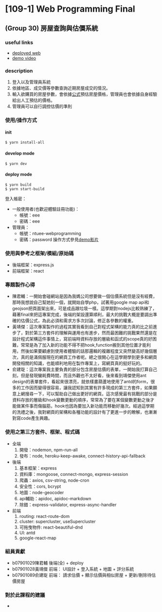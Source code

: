 # [109-1] Web Programming Final 
## (Group 30) 房屋查詢與估價系統
### useful links
* [deployed web](https://houses-valuation.herokuapp.com/)
* [demo video](#)
### description
1. 登入以及管理員系統
2. 依據地區、成交價等參數查詢近期房屋成交的情況。
3. 輸入欲購買的房屋參數，會依據[公式](https://github.com/Claude0311/web-final/tree/main/backend#估價公式)預估房屋價格，管理員也會依據自身經驗給出人工預估的價格。
4. 管理員可以自行調控估價的準則
### 使用/操作方式
#### init
```
$ yarn install-all
```
#### develop mode
```
$ yarn dev
```
#### deploy mode
```
$ yarn build
$ yarn start-build
```
登入帳密：
* 一般使用者(也歡迎體驗註冊功能)：
    * 帳號：eee
    * 密碼：eee
* 管理員：
    * 帳號：ntuee-webprogramming
    * 密碼：password
操作方式參見[demo影片](#useful-links)
### 使用與參考之框架/模組/原始碼
* 後端框架：express.js
* 前端框架：react
### 專題製作心得
* 陳君輔：一開始會碰網站是因為我媽公司想要做一個估價系統但是沒有經費，那時我想說自己幫她刻一個，就開始自學php，試著用google map api和geojson把頁面架出來，可是成品跟垃圾一樣。這學期對nodejs比較熟練了，藉著final來把這專案完成，後端的架設還算順利，最大的挑戰大概是要調出準確的估價公式，為此必須和需求方多次討論，修正各參數的權重。
* 黃靖傑：這次專案製作的過程其實我看到自己對程式架構的能力真的比之前進步了，對於第三方套件的理解與運用也有進步，然而最困難的挑戰果然還是在設計程式架構這件事情上，寫前端時資料存放的層級和函式的scope真的好困難，常常是為了加入新的功能不得不把hook,function搬到其他位置才能利用，然後如果要顧慮到使用者體驗的話那邏輯的複雜程度又突然變高好幾個層次，真的是滿佩服現在的網頁工作者呢。總之很開心在這學期學到更多和網頁開發相關的知識，也能順利地用在製作專案上，寫網頁真的挺好玩的。
* 俞建琁：這次專案我主要負責的部分包含房屋估價的表單，一開始我打算自己刻，但是發現蠻耗費時間，而且外觀也不太好看，後來看到靖傑使用ant design的表單套件，看起來很漂亮，就依樣畫葫蘆地使用了antd的form，很多的工作因而變得很容易，讓我認知到其實有許多現成的第三方套件，如果願意上網搜尋一下，可以幫助自己做出更好的網頁。這次感覺最有挑戰的部分是資料存放的層級和hook變數更動的順序，常常為了要在某個變數更動之後才能做某件事而傷腦筋，hook也因為要加入新功能而移動好幾次。經過這學期的洗禮之後，我對網頁的架構和各種功能的設計有了更進一步的瞭解，也漸漸對寫code產生興趣。
### 使用之第三方套件、框架、程式碼
* 全端
    1. 開發：nodemon, npm-run-all
    2. 發布：node, heroku-keep-awake, connect-history-api-fallback
* 後端
    1. 基本框架：express
    2. 資料庫：mongoose, connect-mongo, express-session
    3. 爬蟲：axios, csv-string, node-cron
    4. 安全性：cors, bcrypt
    5. 地圖：node-geocoder
    6. api輔助：apidoc, apidoc-markdown
    7. 除錯：express-validator, express-async-handler
* 前端
    1. routing: react-route-dom
    2. cluster: supercluster, useSupercluster
    3. 可拖曳物件: react-beautiful-dnd
    4. UI: antd
    5. google-react-map
### 組員貢獻
* b07901029陳君輔
後端(全) + deploy
* b07901028黃靖傑
前端： UI設計 + 登入系統 + 地圖 + 評分系統
* b07901089俞建琁
前端： 請求估價 + 顯示估價與相似房屋 + 更新/刪除待估價房屋
### 對於此課程的建議
* 

